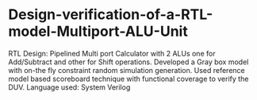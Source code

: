 # Design-verification-of-a-RTL-model-Multiport-ALU-Unit
RTL Design: Pipelined Multi port Calculator with 2 ALUs one for Add/Subtract and other for Shift operations. 
Developed a Gray box model with on-the fly constraint random simulation generation. Used reference model based scoreboard technique with functional coverage to verify the DUV. 
Language used: System Verilog
